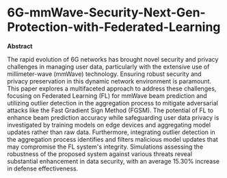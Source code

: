 # 6G-mmWave-Security-Next-Gen-Protection-with-Federated-Learning
**Abstract**

The rapid evolution of 6G networks has brought novel security and privacy challenges in managing user data, particularly with the extensive use of millimeter-wave (mmWave) technology. Ensuring robust security and privacy preservation in this dynamic network environment is paramount. This paper explores a multifaceted approach to address these challenges, focusing on Federated Learning (FL) for mmWave beam prediction and utilizing outlier detection in the aggregation process to mitigate adversarial attacks like the Fast Gradient Sign Method (FGSM). The potential of FL to enhance beam prediction accuracy while safeguarding user data privacy is investigated by training models on edge devices and aggregating model updates rather than raw data. Furthermore, integrating outlier detection in the aggregation process identifies and filters malicious model updates that may compromise the FL system's integrity. Simulations assessing the robustness of the proposed system against various threats reveal substantial enhancement in data security, with an average 15.30% increase in defense effectiveness.

